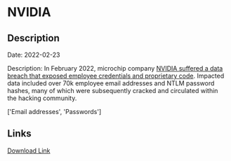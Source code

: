 # NVIDIA

## Description

Date: 2022-02-23

Description:
In February 2022, microchip company <a href="https://www.zdnet.com/article/nvidia-says-employee-credentials-proprietary-information-stolen-during-cyberattack/" target="_blank" rel="noopener">NVIDIA suffered a data breach that exposed employee credentials and proprietary code</a>. Impacted data included over 70k employee email addresses and NTLM password hashes, many of which were subsequently cracked and circulated within the hacking community.


['Email addresses', 'Passwords']

## Links

[Download Link](https://link-to.net/1229997/540.0743394906392/dynamic/?r=bnZpZGlhLmNvbQ==)